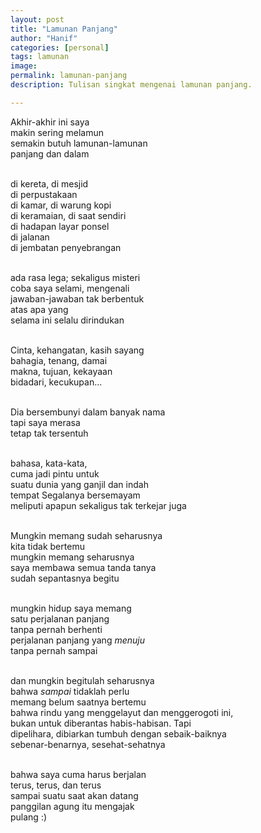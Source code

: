 ```yaml
---
layout: post
title: "Lamunan Panjang"
author: "Hanif" 
categories: [personal]
tags: lamunan
image: 
permalink: lamunan-panjang
description: Tulisan singkat mengenai lamunan panjang.

---
```


Akhir-akhir ini saya<br>
makin sering melamun<br> <!--more-->
semakin butuh lamunan-lamunan<br>
panjang dan dalam<br><br>

di kereta, di mesjid<br>
di perpustakaan<br>
di kamar, di warung kopi<br>
di keramaian, di saat sendiri<br>
di hadapan layar ponsel<br>
di jalanan<br>
di jembatan penyebrangan<br><br>

ada rasa lega; sekaligus misteri<br>
coba saya selami, mengenali<br>
jawaban-jawaban tak berbentuk<br>
atas apa yang<br>
selama ini selalu dirindukan<br><br>

Cinta, kehangatan, kasih sayang<br>
bahagia, tenang, damai<br>
makna, tujuan, kekayaan<br>
bidadari, kecukupan...<br><br>

Dia bersembunyi dalam banyak nama<br>
tapi saya merasa<br>
tetap tak tersentuh<br><br>

bahasa, kata-kata,<br>
cuma jadi pintu untuk<br>
suatu dunia yang ganjil dan indah<br>
tempat Segalanya bersemayam<br>
meliputi apapun sekaligus tak terkejar juga<br><br>

Mungkin memang sudah seharusnya<br>
kita tidak bertemu<br>
mungkin memang seharusnya<br>
saya membawa semua tanda tanya<br>
sudah sepantasnya begitu<br><br>

mungkin hidup saya memang<br>
satu perjalanan panjang<br>
tanpa pernah berhenti<br>
perjalanan panjang yang *menuju*<br>
tanpa pernah sampai<br><br>

dan mungkin begitulah seharusnya<br>
bahwa *sampai* tidaklah perlu<br>
memang belum saatnya bertemu<br>
bahwa rindu yang menggelayut dan menggerogoti ini,<br>
bukan untuk diberantas habis-habisan. Tapi<br>
dipelihara, dibiarkan tumbuh dengan sebaik-baiknya<br>
sebenar-benarnya, sesehat-sehatnya<br><br>

bahwa saya cuma harus berjalan<br>
terus, terus, dan terus<br>
sampai suatu saat akan datang<br>
panggilan agung itu mengajak<br>
pulang :)<br><br>